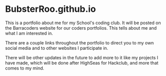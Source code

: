 # BubsterRoo.github.io
This is a portfolio about me for my School's coding club.
It will be posted on the Barracoders website for our coders portfolios.
This tells about me and what I am interested in.

There are a couple links throughout the portfolio to direct you to
my own social media and to other websites I participate in.

There will be other updates in the future to add more to it like my projects I have made,
which will be done after HighSeas for Hackclub, and more that comes to my mind.
